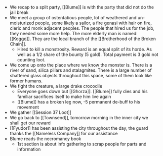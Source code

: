 - We recap to a split party, [[Blume]] is with the party that did not do the jail break
- We meet a group of ostentatious people, lot of weathered and un-moisturized people, some likely a sailor, a fire genasi with hair on fire, cleric and monk adjacent peoples. The people that hired us for the job, they needed some more help. The more elderly man is named [[Koggo]]. They are the local branch of the [[Brotherhood of the Broken Chain]].
	- Hired to kill a monstrosity. Reward is an equal split of its horde. As well as a 1/2 share of the bounty (5 gold). Total payment is 3 gold not counting loot.
- We come up onto the place where we know the monster is. There is a river of sand, silica pillars and stalagmites. There is a large number of shattered glass objects throughout this space, some of them look like former humans.
- We fight the creature, a large drake crocodile
	- Everyone goes down but [[Ghorza]]. [[Blume]] fully dies and his familiar sacrifices itself to make him live again
	- [[Blume]] has a broken leg now, -5 permanent de-buff to his movement
- We gather [[Session 37 Loot]]
- We go back to [[Townsend]], tomorrow morning in the inner city we shall get our reward
- [[Fyudor]] has been assisting the city throughout the day, the guard thanks the [[Nameless Company]] for our assistance
- Blume reads the necromancy book
	- 1st section is about info gathering to scrap people for parts and information
